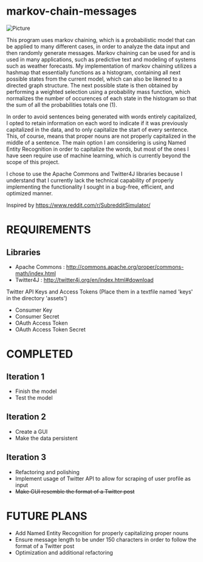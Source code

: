 # markov-chain-messages

![Picture](https://puu.sh/wkbIR/8443e9fc10.png "Example of the program in action") 

This program uses markov chaining, which is a probabilistic model that can be applied to many different cases, in order to analyze the data input and then randomly generate messages. Markov chaining can be used for and is used in many applications, such as predictive text and modeling of systems such as weather forecasts. My implementation of markov chaining utilizes a hashmap that essentially functions as a histogram, containing all next possible states from the current model, which can also be likened to a directed graph structure. The next possible state is then obtained by performing a weighted selection using a probability mass function, which normalizes the number of occurences of each state in the histogram so that the sum of all the probabilities totals one (1).

In order to avoid sentences being generated with words entirely capitalized, I opted to retain information on each word to indicate if it was previously capitalized in the data, and to only capitalize the start of every sentence. This, of course, means that proper nouns are not properly capitalized in the middle of a sentence. The main option I am considering is using Named Entity Recognition in order to capitalize the words, but most of the ones I have seen require use of machine learning, which is currently beyond the scope of this project.

I chose to use the Apache Commons and Twitter4J libraries because I understand that I currently lack the technical capability of properly implementing the functionality I sought in a bug-free, efficient, and optimized manner.

Inspired by https://www.reddit.com/r/SubredditSimulator/

REQUIREMENTS
==========

Libraries
----------
- Apache Commons : http://commons.apache.org/proper/commons-math/index.html
- Twitter4J      : http://twitter4j.org/en/index.html#download

Twitter API Keys and Access Tokens (Place them in a textfile named 'keys' in the directory 'assets')
- Consumer Key
- Consumer Secret
- OAuth Access Token
- OAuth Access Token Secret

COMPLETED
==========

Iteration 1
----------
- Finish the model
- Test the model

Iteration 2
----------
- Create a GUI
- Make the data persistent

Iteration 3
----------
- Refactoring and polishing
- Implement usage of Twitter API to allow for scraping of user profile as input
- ~~Make GUI resemble the format of a Twitter post~~ 

FUTURE PLANS
==========
- Add Named Entity Recognition for properly capitalizing proper nouns
- Ensure message length to be under 150 characters in order to follow the format of a Twitter post
- Optimization and additional refactoring
